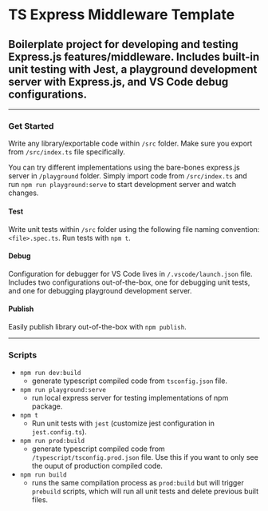 # TS Express Middleware Template

## Boilerplate project for developing and testing Express.js features/middleware. Includes built-in unit testing with Jest, a playground development server with Express.js, and VS Code debug configurations.
---

### Get Started

 Write any library/exportable code within `/src` folder. Make sure you export from `/src/index.ts` file specifically.

You can try different implementations using the bare-bones express.js server in `/playground` folder. Simply import code from `/src/index.ts` and run `npm run playground:serve` to start development server and watch changes.

#### Test
Write unit tests within `/src` folder using the following file naming convention: `<file>.spec.ts`. Run tests with `npm t`.

#### Debug
Configuration for debugger for VS Code lives in `/.vscode/launch.json` file. Includes two configurations out-of-the-box, one for debugging unit tests, and one for debugging playground development server.

#### Publish
Easily publish library out-of-the-box with `npm publish`.

---
### Scripts
- `npm run dev:build` 
    - generate typescript compiled code from `tsconfig.json` file.
- `npm run playground:serve`
    - run local express server for testing implementations of npm package.
- `npm t`
    - Run unit tests with `jest` (customize jest configuration in `jest.config.ts`).
- `npm run prod:build`
    - generate typescript compiled code from `/typescript/tsconfig.prod.json` file. Use this if you want to only see the ouput of production compiled code.
- `npm run build`
    - runs the same compilation process as `prod:build` but will trigger `prebuild` scripts, which will run all unit tests and delete previous built files.
